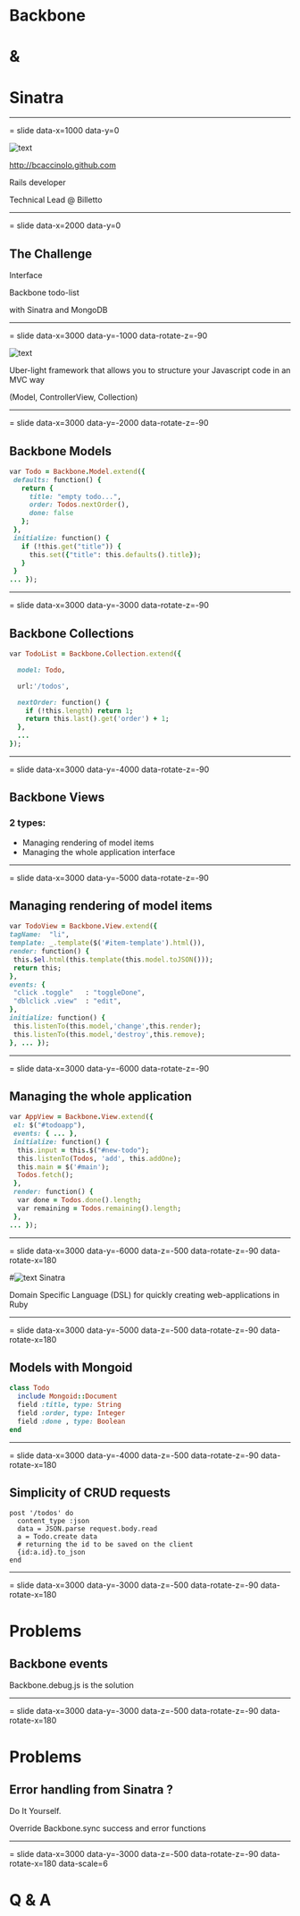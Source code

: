 # Backbone
# &
# Sinatra

---
= slide data-x=1000 data-y=0

![text](images/gravatar.jpeg)

http://bcaccinolo.github.com

Rails developer

Technical Lead @ Billetto

---
= slide data-x=2000 data-y=0

## The Challenge

Interface

Backbone todo-list

with Sinatra and MongoDB

---
= slide data-x=3000 data-y=-1000 data-rotate-z=-90

![text](images/backbone.png)

Uber-light framework that allows you to structure your Javascript code
in an MVC way

(Model, ControllerView, Collection)

---
= slide data-x=3000 data-y=-2000 data-rotate-z=-90

## Backbone Models

```ruby
var Todo = Backbone.Model.extend({
 defaults: function() {
   return {
     title: "empty todo...",
     order: Todos.nextOrder(),
     done: false
   };
 },
 initialize: function() {
   if (!this.get("title")) {
     this.set({"title": this.defaults().title});
   }
 }
... });
```

---
= slide data-x=3000 data-y=-3000 data-rotate-z=-90

## Backbone Collections

```ruby
var TodoList = Backbone.Collection.extend({

  model: Todo,

  url:'/todos',

  nextOrder: function() {
    if (!this.length) return 1;
    return this.last().get('order') + 1;
  },
  ...
});
```

---
= slide data-x=3000 data-y=-4000 data-rotate-z=-90

## Backbone Views
### 2 types:
 * Managing rendering of model items
 * Managing the whole application interface

---
= slide data-x=3000 data-y=-5000 data-rotate-z=-90

## Managing rendering of model items

```ruby
var TodoView = Backbone.View.extend({
tagName:  "li",
template: _.template($('#item-template').html()),
render: function() {
 this.$el.html(this.template(this.model.toJSON()));
 return this;
},
events: {
 "click .toggle"   : "toggleDone",
 "dblclick .view"  : "edit",
},
initialize: function() {
 this.listenTo(this.model,'change',this.render);
 this.listenTo(this.model,'destroy',this.remove);
}, ... });
```

---
= slide data-x=3000 data-y=-6000 data-rotate-z=-90

## Managing the whole application

```ruby
var AppView = Backbone.View.extend({
 el: $("#todoapp"),
 events: { ... },
 initialize: function() {
  this.input = this.$("#new-todo");
  this.listenTo(Todos, 'add', this.addOne);
  this.main = $('#main');
  Todos.fetch();
 },
 render: function() {
  var done = Todos.done().length;
  var remaining = Todos.remaining().length;
 },
... });
```

---
= slide data-x=3000 data-y=-6000 data-z=-500 data-rotate-z=-90 data-rotate-x=180

#![text](images/sinatra.png) Sinatra

Domain Specific Language (DSL) for quickly creating web-applications in Ruby

---
= slide data-x=3000 data-y=-5000 data-z=-500 data-rotate-z=-90 data-rotate-x=180


## Models with Mongoid

```ruby
class Todo
  include Mongoid::Document
  field :title, type: String
  field :order, type: Integer
  field :done , type: Boolean
end
```

---
= slide data-x=3000 data-y=-4000 data-z=-500 data-rotate-z=-90 data-rotate-x=180


## Simplicity of CRUD requests

```
post '/todos' do
  content_type :json
  data = JSON.parse request.body.read
  a = Todo.create data
  # returning the id to be saved on the client
  {id:a.id}.to_json
end
```

---
= slide data-x=3000 data-y=-3000 data-z=-500 data-rotate-z=-90 data-rotate-x=180

# Problems
## Backbone events
 Backbone.debug.js is the solution

---
= slide data-x=3000 data-y=-3000 data-z=-500 data-rotate-z=-90 data-rotate-x=180

# Problems
## Error handling from Sinatra ?

Do It Yourself.

Override Backbone.sync success and error functions

---
= slide data-x=3000 data-y=-3000 data-z=-500 data-rotate-z=-90 data-rotate-x=180 data-scale=6

# Q & A

